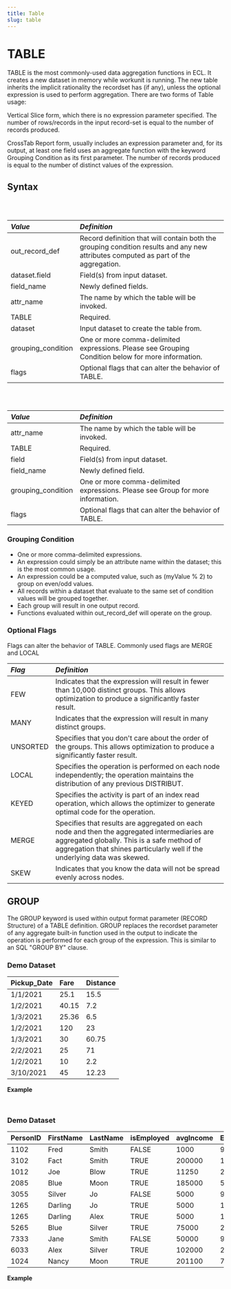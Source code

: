 ```yaml
---
title: Table
slug: table
---
```


# TABLE

TABLE is the most commonly-used data aggregation functions in ECL. It creates a new dataset in memory while workunit is running. The new table inherits the implicit rationality the recordset has (if any), unless the optional expression is used to perform aggregation. There are two forms  of Table usage:

Vertical Slice form, which there is no expression parameter specified. The number of rows/records in the input record-set is equal to the number of records produced. 

CrossTab Report form, usually includes an expression parameter and, for its output, at least one field uses an aggregate function with the keyword Grouping Condition as its first parameter. The number of records produced is equal to the number of distinct values of the expression.

## Syntax

<pre>
<EclCode code="/*** Stand-alone record definition ***/
out_record_def := RECORD
              dataset.field;
              dataset.field;
              ...
              field_name := Agg_Func(GROUP, dataset.field);
              field_name := Agg_Func(GROUP, dataset.field);
              field_name := COUNT(GROUP);
              ....
END;

attr_name := TABLE(dataset,
                    out_record_def,
                    grouping-conditions
                    [, flags]
                    );">
</EclCode>
</pre>

| _Value_ | _Definition_ |
| :- | :- |
| out_record_def | Record definition that will contain both the grouping condition results and any new attributes computed as part of the aggregation. |
| dataset.field | Field(s) from input dataset. |
| field_name | Newly defined fields. |
| attr_name | The name by which the table will be invoked. |
| TABLE | Required. |
| dataset | Input dataset to create the table from. |
| grouping_condition | One or more comma-delimited expressions. Please see Grouping Condition below for more information. |
| flags | Optional flags that can alter the behavior of TABLE. |

<pre>
<EclCode code="/*** Implicit record definition ***/
attr_name := TABLE(dataset,
                    {
                      field,  //Calling specific field from input dataset
                      field,
                      ...
                      field_name := Agg_Func(GROUP, dataset.field);
                      field_name := Agg_Func(GROUP, dataset.field);
                      field_name := COUNT(GROUP);
                      ....
                    },
                    grouping_conditions
                    [, flags]
                    );">
</EclCode>
</pre>

| _Value_ | _Definition_ |
| :- | :- |
| attr_name | The name by which the table will be invoked. |
| TABLE | Required. |
| field | Field(s) from input dataset. |
| field_name | 	Newly defined field. |
| grouping_condition | One or more comma-delimited expressions. Please see Group for more information. |
| flags | Optional flags that can alter the behavior of TABLE. |

### Grouping Condition

* One or more comma-delimited expressions.
* An expression could simply be an attribute name within the dataset; this is the most common usage.
* An expression could be a computed value, such as (myValue % 2) to group on even/odd values.
* All records within a dataset that evaluate to the same set of condition values will be grouped together.
* Each group will result in one output record.
* Functions evaluated within out_record_def will operate on the group.

### Optional Flags

Flags can alter the behavior of TABLE. Commonly used flags are MERGE and LOCAL

| _Flag_ | _Definition_ |
| :- | :- |
| FEW | Indicates that the expression will result in fewer than 10,000 distinct groups. This allows optimization to produce a significantly faster result. |
| MANY | Indicates that the expression will result in many distinct groups. |
| UNSORTED | Specifies that you don't care about the order of the groups. This allows optimization to produce a significantly faster result. |
| LOCAL | Specifies the operation is performed on each node independently; the operation maintains the distribution of any previous DISTRIBUT. |
| KEYED | Specifies the activity is part of an index read operation, which allows the optimizer to generate optimal code for the operation. |
| MERGE | Specifies that results are aggregated on each node and then the aggregated intermediaries are aggregated globally. This is a safe method of aggregation that shines particularly well if the underlying data was skewed. |
| SKEW | Indicates that you know the data will not be spread evenly across nodes. |

## GROUP

The GROUP keyword is used within output format parameter (RECORD Structure) of a TABLE definition. GROUP replaces the recordset parameter of any aggregate built-in function used in the output to indicate the operation is performed for each group of the expression. This is similar to an SQL "GROUP BY" clause.


### Demo Dataset

| Pickup_Date | Fare | Distance |
| :- | :- | :- |
| 1/1/2021 | 25.1 | 15.5 |
| 1/2/2021 | 40.15 | 7.2 |
| 1/3/2021 | 25.36 | 6.5 |
| 1/2/2021 | 120 | 23 |
| 1/3/2021 | 30 | 60.75 |
| 2/2/2021 | 25 | 71 |
| 1/2/2021 | 10 | 2.2 |
| 3/10/2021 | 45 | 12.23 |


**Example**

<pre>
<EclCode
id="TableExp_1"
tryMe="TableExp_1"
code="/*Table Example:*/

/*
TABLE Example:
TABLE is used with aggregations
*/

// Input layout
Fare_Layout  :=  RECORD
    STRING Pickup_Date;
    REAL   Fare;
    REAL   Distance;
END;

// Input dataset
FareDS := DATASET([
                   {'1/1/2021', 25.1, 15.5}, {'1/2/2021', 40.15,7.2},
                   {'1/3/2021', 25.36, 6.5}, {'1/2/2021', 120, 23},
                   {'1/3/2021', 30, 60.75}, {'2/2/2021', 25, 71},
                   {'1/2/2021', 10, 2.2}, {'3/10/2021', 45, 12.23}],
                   Fare_Layout);

// Defining all fields for the table
AvgRide_Layout := RECORD
   fareDS.pickup_date;                   // Calling specific field from input dataset
   avgFare   := AVE(GROUP, fareDS.fare); // Calculating avg fare per each group
   totalFare := SUM(GROUP, fareDS.fare); // Calculating total fare per each group
END;

crossTabDs := TABLE(FareDS,           // Input dataset. please see dataset above
                     AvgRide_Layout,  // Result table definition
                     pickup_date      // Grouping field
                     );

OUTPUT(crossTabDs, NAMED('crossTabDs'));

"></EclCode>
</pre>

### Demo Dataset

| PersonID | FirstName | LastName | isEmployed | avgIncome | EmpGroupNum |
| :- | :- | :- | :- | :- | :- |
| 1102 | Fred | Smith | FALSE | 1000 | 900 |
| 3102 | Fact | Smith | TRUE | 200000 | 100 |
| 1012 | Joe | Blow | TRUE | 11250 | 200 |
| 2085 | Blue | Moon | TRUE | 185000 | 500 |
| 3055 | Silver | Jo | FALSE | 5000 | 900 |
| 1265 | Darling | Jo | TRUE | 5000 | 100 |
| 1265 | Darling | Alex | TRUE | 5000 | 100 |
| 5265 | Blue | Silver | TRUE | 75000 | 200 |
| 7333 | Jane | Smith | FALSE | 50000 | 900 |
| 6033 | Alex | Silver | TRUE | 102000 | 200 |
| 1024 | Nancy | Moon | TRUE | 201100 | 700 |

**Example**

<pre>
<EclCode
id="TableExp_2"
tryMe="TableExp_2"
code="
/*
TABLE Example:
Cross table example.
*/

AllPeople_Layout := RECORD
  UNSIGNED  PersonID;
  STRING15  FirstName;
  STRING25  LastName;
  BOOLEAN   isEmployed;
  UNSIGNED  AvgIncome; 
  INTEGER   EmpGroupNum;
END;


AllPeopleDS := DATASET([ 
                       {1102,'Fred','Smith', FALSE, 1000, 900},
                       {3102,'Fact','Smith', TRUE, 200000, 100},
                       {1012,'Joe','Blow', TRUE, 11250, 200},
                       {2085,'Blue','Moon', TRUE, 185000, 500},
                       {3055,'Silver','Jo', FALSE, 5000, 900},
                       {1265,'Darling','Jo', TRUE, 5000, 100},
                       {1265,'Darling','Alex', TRUE, 5000, 100},
                       {5265,'Blue','Silver', TRUE, 75000, 200},
                       {7333,'Jane','Smith', FALSE, 50000, 900},
                       {6023,'Alex','Silver',TRUE, 102000, 200},
                       {1024,'Nancy','Moon', TRUE, 201100, 700}],
                       AllPeople_Layout);

VerticalSlice := Table(AllPeopleDS,
                        {
                          LastName,
                          isEmployed
                        },
                        LastName, isEmployed);
OUTPUT(VerticalSlice, NAMED('VerticalSlice'));


AvgIncome := TABLE(AllPeopleDS,
                    {
                      LastName,
                      AvgHouseIncome := AVE(GROUP, AvgIncome)
                    },
                    LastName);

OUTPUT(AvgIncome, NAMED('AvgIncome'));


"></EclCode>
</pre>